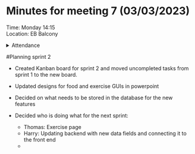 # Minutes for meeting 7 (03/03/2023)
Time: Monday 14:15 <br>
Location: EB Balcony

<details><summary>Attendance</summary><p>
  
  - Alexander Agafonov	
  - Thomas Canning	
  - Artiom Casian	
  - ~Arthur	Chen~
  - Alex Clarke
  - Harry Crane

</p></details>

#Planning sprint 2

- Created Kanban board for sprint 2 and moved uncompleted tasks from sprint 1 to the new board. 

- Updated designs for food and exercise GUIs in powerpoint 

- Decided on what needs to be stored in the database for the new features

- Decided who is doing what for the next sprint:

  - Thomas: Exercise page
  - Harry: Updating backend with new data fields and connecting it to the front end
  - 
